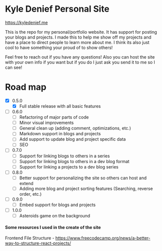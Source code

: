 # Kyle Denief Personal Site 
https://kyledenief.me

This is the repo for my personal/portfolio website. It has support for posting your blogs and projects. I made this to help me show off my projects and have a place to direct people to learn more about me. I think its also just cool to have something your proud of to show others!

Feel free to reach out if you have any questions! Also you can host the site with your own info if you want but if you do I just ask you send it to me so I can see!

# Road map
- [x] 0.5.0
  - [x] Full stable release with all basic features
- [ ] 0.6.0
  - [ ] Refactoring of major parts of code
  - [ ] Minor visual improvements
  - [ ] General clean up (adding comment, optimizations, etc.)
  - [ ] Markdown support in blogs and projects
  - [ ] Add support to update blog and project specific data
  - [ ] SEO
- [ ] 0.7.0
  - [ ] Support for linking blogs to others in a series
  - [ ] Support for linking blogs to others in a dev blog format
  - [ ] Support for linking a projects to a dev blog series
- [ ] 0.8.0
  - [ ] Better support for personalizing the site so others can host and extend
  - [ ] Adding more blog and project sorting features (Searching, reverse order, etc.)
- [ ] 0.9.0
  - [ ] Embed support for blogs and projects
- [ ] 1.0.0
  - [ ] Asteroids game on the background

#### Some resources I used in the create of the site
Frontend File Structure - https://www.freecodecamp.org/news/a-better-way-to-structure-react-projects/
